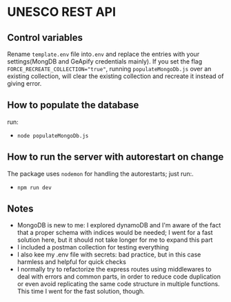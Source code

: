 # UNESCO REST API

## Control variables

Rename `template.env` file into`.env` and replace the entries with your settings(MongDB and GeApify credentials mainly).
If you set the flag `FORCE_RECREATE_COLLECTION="true"`, running `populateMongoDb.js` over an existing collection, will clear the existing collection and recreate it instead of giving error.

## How to populate the database

run:

- `node populateMongoDb.js`

## How to run the server with autorestart on change

The package uses `nodemon` for handling the autorestarts; just run:.

- `npm run dev`

## Notes

- MongoDB is new to me: I explored dynamoDB and I'm aware of the fact that a proper schema with indices would be needed; I went for a fast solution here, but it should not take longer for me to expand this part
- I included a postman collection for testing everything
- I also kee my .env file with secrets: bad practice, but in this case harmless and helpful for quick checks
- I normally try to refactorize the express routes using middlewares to deal with errors and common parts, in order to reduce code duplication or even avoid replicating the same code structure in multiple functions. This time I went for the fast solution, though.
